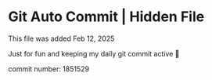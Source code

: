 # Git Auto Commit | Hidden File

This file was added Feb 12, 2025

Just for fun and keeping my daily git commit active 🤪

commit number: 1851529
